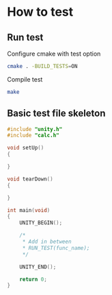 # How to test

## Run test

Configure cmake with test option

```bash
cmake . -BUILD_TESTS=ON
```

Compile test

```bash
make
```

## Basic test file skeleton

```c
#include "unity.h"
#include "calc.h"

void setUp()
{

}

void tearDown()
{

}

int main(void)
{
    UNITY_BEGIN();

    /*
     * Add in between
     * RUN_TEST(func_name); 
     */

    UNITY_END();

    return 0;
}
```